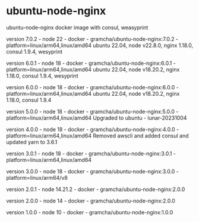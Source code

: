 # ubuntu-node-nginx
ubuntu-node-nginx docker image with consul, weasyprint

version 7.0.2 - node 22 - docker - gramcha/ubuntu-node-nginx:7.0.2 - platform=linux/arm64,linux/amd64
ubuntu 22.04, node v22.8.0, nginx 1.18.0, consul 1.9.4, wesyprint

version 6.0.1 - node 18 - docker - gramcha/ubuntu-node-nginx:6.0.1 - platform=linux/arm64,linux/amd64
ubuntu 22.04, node v18.20.2, nginx 1.18.0, consul 1.9.4, wesyprint

version 6.0.0 - node 18 - docker - gramcha/ubuntu-node-nginx:6.0.0 - platform=linux/arm64,linux/amd64
ubuntu 22.04, node v18.20.2, nginx 1.18.0, consul 1.9.4

version 5.0.0 - node 18 - docker - gramcha/ubuntu-node-nginx:5.0.0 - platform=linux/arm64,linux/amd64
Upgraded to ubuntu - lunar-20231004

version 4.0.0 - node 18 - docker - gramcha/ubuntu-node-nginx:4.0.0 - platform=linux/arm64,linux/amd64
Removed awscli and added consul and updated yarn to 3.6.1

version 3.0.1 - node 18 - docker - gramcha/ubuntu-node-nginx:3.0.1 - platform=linux/arm64,linux/amd64

version 3.0.0 - node 18 - docker - gramcha/ubuntu-node-nginx:3.0.0 - platform=linux/arm64/v8

version 2.0.1 - node 14.21.2 - docker - gramcha/ubuntu-node-nginx:2.0.0

version 2.0.0 - node 14 - docker - gramcha/ubuntu-node-nginx:2.0.0

version 1.0.0 - node 10 - docker - gramcha/ubuntu-node-nginx:1.0.0
